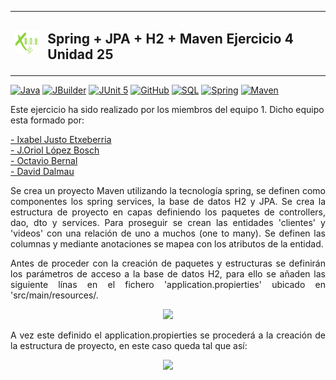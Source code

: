 <table>
 <tr>
    <td width="100px"><img src="https://github.com/OctavioBernalGH/BTC_Reus2022_UD16/blob/main/dou_logo.png" alt="Team DOU"/></td>
  <td width="1000px"> <h2> Spring + JPA + H2 + Maven Ejercicio 4 Unidad 25 </h2> </td>
  
 </tr>
</table>

[![Java](https://img.shields.io/badge/Java-FrontEnd-informational)]()
[![JBuilder](https://img.shields.io/badge/JBuilder-View-critical)]()
[![JUnit 5](https://img.shields.io/badge/JUnit%205-Testing-success)]()
[![GitHub](https://img.shields.io/badge/GitHub-Repository-lightgrey)]()
[![SQL](https://img.shields.io/badge/SQL-DataBase-yellowgreen)]()
[![Spring](https://img.shields.io/badge/Spring-infrastructure-brightgreen)]()
[![Maven](https://img.shields.io/badge/Maven-ProjectStructure-blueviolet)]()

Este ejercicio ha sido realizado por los miembros del equipo 1. Dicho equipo esta formado por:

  [- Ixabel Justo Etxeberria](https://github.com/Kay-Nicte)<br>
  [- J.Oriol López Bosch](https://github.com/mednologic)<br>
  [- Octavio Bernal](https://github.com/OctavioBernalGH)<br>
  [- David Dalmau](https://github.com/DavidDalmauDieguez)

<p align="justify">Se crea un proyecto Maven utilizando la tecnología spring, se definen como componentes los spring services, la base de datos H2 y JPA. Se crea la estructura de proyecto en capas definiendo los paquetes de controllers, dao, dto y services. Para proseguir se crean las entidades 'clientes' y 'videos' con una relación de uno a muchos (one to many). Se definen las columnas y mediante anotaciones se mapea con los atributos de la entidad.</p>

<p align="justify">Antes de proceder con la creación de paquetes y estructuras se definirán los parámetros de acceso a la base de datos H2, para ello se añaden las siguiente línas en el fichero 'application.propierties' ubicado en 'src/main/resources/.</p>

<p align="center">
  <img src="https://user-images.githubusercontent.com/103035621/169650442-7c57e6ec-69cd-42de-a819-2d1a3c47fee4.png">
</p>

<p align="justify">A vez este definido el application.propierties se procederá a la creación de la estructura de proyecto, en este caso queda tal que así:</p>

<p align="center">
  <img src="https://user-images.githubusercontent.com/103035621/169661811-94ba4262-022f-4c46-9b6b-fa6a76e69258.png">
</p>


